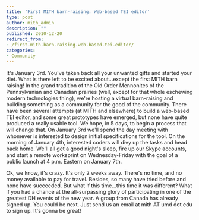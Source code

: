 ```yaml
---
title: 'First MITH barn-raising: Web-based TEI editor'
type: post
author: mith_admin
description: ""
published: 2010-12-20
redirect_from: 
- /first-mith-barn-raising-web-based-tei-editor/
categories:
- Community
---
```

It's January 3rd. You've taken back all your unwanted gifts and started your diet. What is there left to be excited about...except the first MITH barn raising! In the grand tradition of the Old Order Mennonites of the Pennsylvanian and Canadian prairies (well, except for that whole eschewing modern technologies thing), we're hosting a virtual barn-raising and building something as a community for the good of the community. There have been several attempts (at MITH and elsewhere) to build a web-based TEI editor, and some great prototypes have emerged, but none have quite produced a really usable tool. We hope, in 5 days, to begin a process that will change that. On January 3rd we'll spend the day meeting with whomever is interested to design initial specifications for the tool. On the morning of January 4th, interested coders will divy up the tasks and head back home. We'll all get a good night's sleep, fire up our Skype accounts, and start a remote worksprint on Wednesday-Friday with the goal of a public launch at 4 p.m. Eastern on January 7th.

Ok, we know, it's crazy. It's only 2 weeks away. There's no time, and no money available to pay for travel. Besides, so many have tried before and none have succeeded. But what if this time...this time it was different? What if you had a chance at the all-surpassing glory of participating in one of the greatest DH events of the new year. A group from Canada has already signed up. You could be next. Just send us an email at mith AT umd dot edu to sign up. It's gonna be great!
